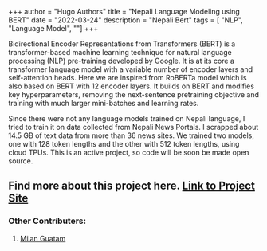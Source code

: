 +++ 
author = "Hugo Authors"
title = "Nepali Language Modeling using BERT"
date = "2022-03-24"
description = "Nepali Bert"
tags = [
    "NLP",
    "Language Model",
    ""]
+++
 
Bidirectional Encoder Representations from Transformers (BERT) is a transformer-based machine learning technique for natural language processing (NLP) pre-training developed by Google. It is at its core a transformer language model with a variable number of encoder layers and self-attention heads.
Here we are inspired from RoBERTa model which is also based on BERT with 12 encoder layers. It builds on BERT and modifies key hyperparameters, removing the next-sentence pretraining objective and training with much larger mini-batches and learning rates.

Since there were not any language models trained on Nepali language, I tried to train it on data collected from Nepali News Portals.
I scrapped about 14.5 GB of text data from more than 36 news sites. We trained two models, one with 128 token lengths and the other with 512 token lengths, using cloud TPUs.  This is an active project, so code will be soon be made open source.

## Find more about this project here. [Link to Project Site](https://nepberta.github.io)

### Other Contributers:
1. [Milan Guatam](https://gautammilan.github.io)